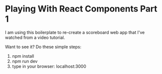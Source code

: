 # Playing With React Components Part 1

I am using this boilerplate to re-create a scoreboard web app that I've watched from a video tutorial. 

Want to see it? Do these simple steps:

1. npm install
2. npm run dev
3. type in your browser: localhost:3000
